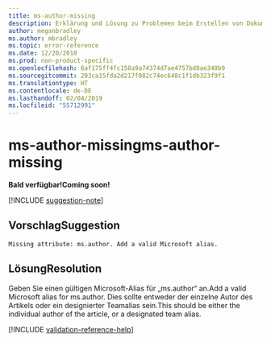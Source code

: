 ```yaml
---
title: ms-author-missing
description: Erklärung und Lösung zu Problemen beim Erstellen von Dokumentationsartikeln – ms-author-missing
author: meganbradley
ms.author: mbradley
ms.topic: error-reference
ms.date: 12/20/2018
ms.prod: non-product-specific
ms.openlocfilehash: 6af175ff4fc158a9a74374d7ae4757bd8ae340b9
ms.sourcegitcommit: 203ca15fda2d217f082c74ec648c1f1db323f9f1
ms.translationtype: HT
ms.contentlocale: de-DE
ms.lasthandoff: 02/04/2019
ms.locfileid: "55712991"
---
```

# <a name="ms-author-missing"></a><span data-ttu-id="ea156-103">ms-author-missing</span><span class="sxs-lookup"><span data-stu-id="ea156-103">ms-author-missing</span></span>

<span data-ttu-id="ea156-104">**Bald verfügbar!**</span><span class="sxs-lookup"><span data-stu-id="ea156-104">**Coming soon!**</span></span>

[!INCLUDE [suggestion-note](includes/suggestion-note.md)]

## <a name="suggestion"></a><span data-ttu-id="ea156-105">Vorschlag</span><span class="sxs-lookup"><span data-stu-id="ea156-105">Suggestion</span></span>

`Missing attribute: ms.author. Add a valid Microsoft alias.`

## <a name="resolution"></a><span data-ttu-id="ea156-106">Lösung</span><span class="sxs-lookup"><span data-stu-id="ea156-106">Resolution</span></span>

<span data-ttu-id="ea156-107">Geben Sie einen gültigen Microsoft-Alias für „ms.author“ an.</span><span class="sxs-lookup"><span data-stu-id="ea156-107">Add a valid Microsoft alias for ms.author.</span></span> <span data-ttu-id="ea156-108">Dies sollte entweder der einzelne Autor des Artikels oder ein designierter Teamalias sein.</span><span class="sxs-lookup"><span data-stu-id="ea156-108">This should be either the individual author of the article, or a designated team alias.</span></span>

<!--make sure to add this file to your includes folder and verify the path-->
[!INCLUDE [validation-reference-help](includes/validation-reference-help.md)]